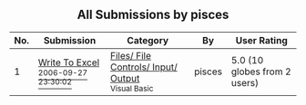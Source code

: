 ﻿<div align="center">

## All Submissions by pisces

</div>

No.  | Submission | Category | By   | User Rating
---- | ---------- | -------- | ---- | -----------
1 | [Write To Excel<br /><sup>2006-09-27 23:30:02</sup>](https://github.com/Planet-Source-Code/pisces-write-to-excel__1-66660) | [Files/ File Controls/ Input/ Output<br /><sup>Visual Basic</sup>](../ByCategory/files-file-controls-input-output__1-3.md) | pisces | 5.0 (10 globes from 2 users)
